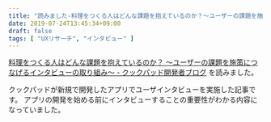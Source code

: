 ```yaml
---
title: "読みました-料理をつくる人はどんな課題を抱えているのか？〜ユーザーの課題を施策につなげるインタビューの取り組み〜"
date: 2019-07-24T13:45:34+09:00
draft: false
tags: [ "UXリサーチ", "インタビュー" ]
---
```


[料理をつくる人はどんな課題を抱えているのか？ 〜ユーザーの課題を施策につなげるインタビューの取り組み〜 - クックパッド開発者ブログ](https://techlife.cookpad.com/entry/2018/04/20/090000) を読みました。

クックパッドが新規で開発したアプリでユーザインタビューを実施した記事です。
アプリの開発を始める前にインタビューすることの重要性がわかる内容になっていました。
